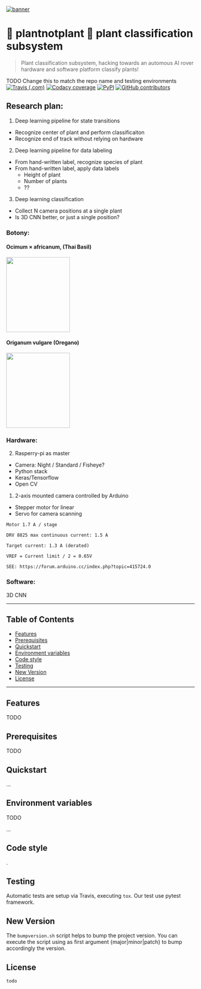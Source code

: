 [![banner](https://raw.githubusercontent.com/link.png)](https://link.com)

# 🌱  plantnotplant 🍂 plant classification subsystem

>    Plant classification subsystem, hacking towards an automous AI rover hardware and software platform classify plants!
<!---
>    [org](https://link.com) (add n2 link)
--->

TODO Change this to match the repo name and testing environments
[![Travis (.com)](https://img.shields.io/travis/com/link.svg)](https://travis-ci.com/orglink)
[![Codacy coverage](https://img.shields.io/codacy/coverage/link.svg)](https://app.codacy.com/project/orglink)
[![PyPI](https://img.shields.io/pypi/v/link.svg)](https://pypi.org/project/orglink/)
[![GitHub contributors](https://img.shields.io/github/contributors/link.svg)](https://github.com/oceanprotocol/orglink/contributors)

## Research plan:

1) Deep learning pipeline for state transitions
  - Recognize center of plant and perform classificaiton
  - Recognize end of track without relying on hardware
2) Deep learning pipeline for data labeling
  - From hand-written label, recognize species of plant
  - From hand-written label, apply data labels 
     - Height of plant
     - Number of plants
     - ?? 
3) Deep learning classification
  - Collect N camera positions at a single plant
  - Is 3D CNN better, or just a single position? 

### Botony: 
#### Ocimum × africanum, (Thai Basil)
<img src="https://upload.wikimedia.org/wikipedia/commons/thumb/9/97/Kemangi.jpg/450px-Kemangi.jpg" height="200" width="170">

#### Origanum vulgare (Oregano)
<img src="https://upload.wikimedia.org/wikipedia/commons/thumb/5/51/Dobromysl_obecn%C3%A1.jpg/675px-Dobromysl_obecn%C3%A1.jpg" height="200" width="170">

### Hardware:
2) Rasperry-pi as master
  - Camera: Night / Standard / Fisheye?
  - Python stack
  - Keras/Tensorflow
  - Open CV
  
1) 2-axis mounted camera controlled by Arduino
  - Stepper motor for linear
  - Servo for camera scanning

```
Motor 1.7 A / stage

DRV 8825 max continuous current: 1.5 A

Target current: 1.3 A (derated)

VREF = Current limit / 2 = 0.65V

SEE: https://forum.arduino.cc/index.php?topic=415724.0
```


### Software:
3D CNN

---

## Table of Contents

  - [Features](#features)
  - [Prerequisites](#prerequisites)
  - [Quickstart](#quickstart)
  - [Environment variables](#environment-variables)
  - [Code style](#code-style)
  - [Testing](#testing)
  - [New Version](#new-version)
  - [License](#license)

---


## Features

TODO

## Prerequisites

TODO


## Quickstart

...


## Environment variables

TODO


...

## Code style

.
​    
## Testing

Automatic tests are setup via Travis, executing `tox`.
Our test use pytest framework.

## New Version

The `bumpversion.sh` script helps to bump the project version. You can execute the script using as first argument {major|minor|patch} to bump accordingly the version.

## License

```
todo

```

